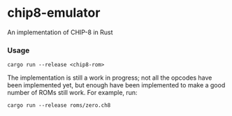 # chip8-emulator
An implementation of CHIP-8 in Rust

### Usage
```shell
cargo run --release <chip8-rom>
```

The implementation is still a work in progress; not all the opcodes have been implemented yet, but enough have been implemented to make a good number of ROMs still work. For example, run:
```shell
cargo run --release roms/zero.ch8
```
